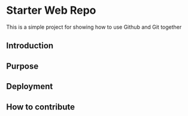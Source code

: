 # Starter Web Repo

This is a simple project for showing how to use Github and Git together

## Introduction

## Purpose

## Deployment

## How to contribute


